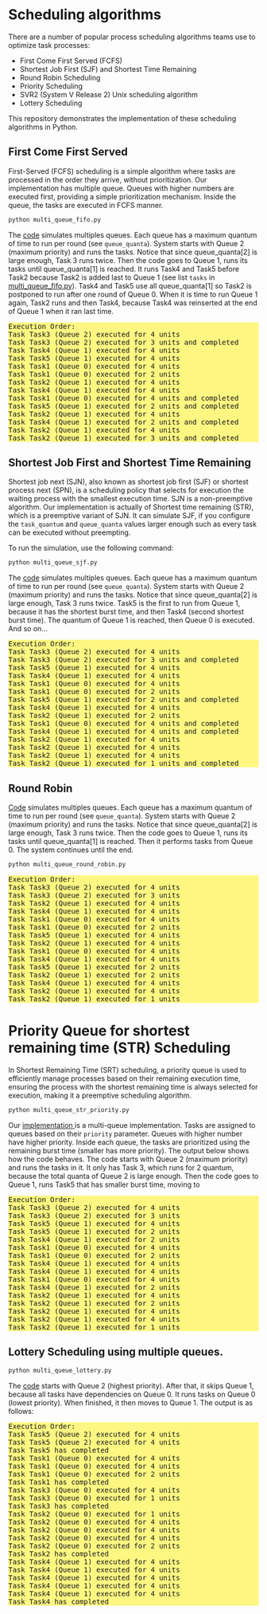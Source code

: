 # Scheduling algorithms

There are a number of popular process scheduling algorithms teams use to optimize task processes:

- First Come First Served (FCFS)
- Shortest Job First (SJF) and Shortest Time Remaining
- Round Robin Scheduling
- Priority Scheduling
- SVR2 (System V Release 2) Unix scheduling algorithm
- Lottery Scheduling

This repository demonstrates the implementation of these scheduling algorithms in Python.


## First Come First Served

First-Served (FCFS) scheduling is a simple algorithm where tasks are processed in the order they arrive, without prioritization.
Our implementation has multiple queue. Queues with higher numbers are executed first, providing a simple prioritization mechanism.
Inside the queue, the tasks are executed in FCFS manner.


```bash
python multi_queue_fifo.py
```

The [code](multi_queue_fifo.py) simulates multiples queues.
Each queue has a maximum quantum of time to run per round (see `queue_quanta`).
System starts with Queue 2 (maximum priority) and runs the tasks.
Notice that since queue_quanta[2] is large enough, Task 3 runs twice.
Then the code goes to Queue 1, runs its tasks until queue_quanta[1] is reached.
It runs Task4 and Task5 before Task2 because Task2 is added last to Queue 1 (see list `tasks` in [multi_queue_fifo.py](multi_queue_fifo.py)).
Task4 and Task5 use all queue_quanta[1] so Task2 is postponed to run after one round of Queue 0.
When it is time to run Queue 1 again, Task2 runs and then Task4, because Task4 was reinserted at the end of Queue 1 when it ran last time.

<pre style="background-color:rgb(255, 247, 130)">
Execution Order:
Task Task3 (Queue 2) executed for 4 units
Task Task3 (Queue 2) executed for 3 units and completed
Task Task4 (Queue 1) executed for 4 units
Task Task5 (Queue 1) executed for 4 units
Task Task1 (Queue 0) executed for 4 units
Task Task1 (Queue 0) executed for 2 units
Task Task2 (Queue 1) executed for 4 units
Task Task4 (Queue 1) executed for 4 units
Task Task1 (Queue 0) executed for 4 units and completed
Task Task5 (Queue 1) executed for 2 units and completed
Task Task2 (Queue 1) executed for 4 units
Task Task4 (Queue 1) executed for 2 units and completed
Task Task2 (Queue 1) executed for 4 units
Task Task2 (Queue 1) executed for 3 units and completed
</pre>

## Shortest Job First and Shortest Time Remaining


Shortest job next (SJN), also known as shortest job first (SJF) or shortest process next (SPN), is a scheduling policy that selects for execution the waiting process with the smallest execution time. SJN is a non-preemptive algorithm.
Our implementation is actually of Shortest time remaining (STR), which is a preemptive variant of SJN.
It can simulate SJF, if you configure the `task_quantum` and `queue_quanta` values larger enough such as every task can be executed without preempting.

To run the simulation, use the following command:

```bash
python multi_queue_sjf.py
```

The [code](multi_queue_sjf.py) simulates multiples queues.
Each queue has a maximum quantum of time to run per round (see `queue_quanta`).
System starts with Queue 2 (maximum priority) and runs the tasks.
Notice that since queue_quanta[2] is large enough, Task 3 runs twice.
Task5 is the first to run from Queue 1, because it has the shortest burst time, and then Task4 (second shortest burst time).
The quantum of Queue 1 is reached, then Queue 0 is executed.
And so on...


<pre style="background-color:rgb(255, 247, 130)">
Execution Order:
Task Task3 (Queue 2) executed for 4 units
Task Task3 (Queue 2) executed for 3 units and completed
Task Task5 (Queue 1) executed for 4 units
Task Task4 (Queue 1) executed for 4 units
Task Task1 (Queue 0) executed for 4 units
Task Task1 (Queue 0) executed for 2 units
Task Task5 (Queue 1) executed for 2 units and completed
Task Task4 (Queue 1) executed for 4 units
Task Task2 (Queue 1) executed for 2 units
Task Task1 (Queue 0) executed for 4 units and completed
Task Task4 (Queue 1) executed for 4 units and completed
Task Task2 (Queue 1) executed for 4 units
Task Task2 (Queue 1) executed for 4 units
Task Task2 (Queue 1) executed for 4 units
Task Task2 (Queue 1) executed for 1 units and completed
</pre>


## Round Robin

[Code](multi_queue_fifo.py) simulates multiples queues.
Each queue has a maximum quantum of time to run per round (see `queue_quanta`).
System starts with Queue 2 (maximum priority) and runs the tasks.
Notice that since queue_quanta[2] is large enough, Task 3 runs twice.
Then the code goes to Queue 1, runs its tasks until queue_quanta[1] is reached.
Then it performs tasks from Queue 0.
The system continues until the end.

```bash
python multi_queue_round_robin.py
```

<pre style="background-color:rgb(255, 247, 130)">
Execution Order:
Task Task3 (Queue 2) executed for 4 units
Task Task3 (Queue 2) executed for 3 units
Task Task2 (Queue 1) executed for 4 units
Task Task4 (Queue 1) executed for 4 units
Task Task1 (Queue 0) executed for 4 units
Task Task1 (Queue 0) executed for 2 units
Task Task5 (Queue 1) executed for 4 units
Task Task2 (Queue 1) executed for 4 units
Task Task1 (Queue 0) executed for 4 units
Task Task4 (Queue 1) executed for 4 units
Task Task5 (Queue 1) executed for 2 units
Task Task2 (Queue 1) executed for 2 units
Task Task4 (Queue 1) executed for 4 units
Task Task2 (Queue 1) executed for 4 units
Task Task2 (Queue 1) executed for 1 units
</pre>


# Priority Queue for shortest remaining time (STR) Scheduling

In Shortest Remaining Time (SRT) scheduling, a priority queue is used to efficiently manage processes based on their remaining execution time, ensuring the process with the shortest remaining time is always selected for execution, making it a preemptive scheduling algorithm.


```bash
python multi_queue_str_priority.py
```

Our [implementation ](multi_queue_str_priority.py) is a multi-queue implementation.
Tasks are assigned to queues based on their `priority` parameter. Queues with higher number have higher priority.
Inside each queue, the tasks are prioritized using the remaining burst time (smaller has more priority).
The output below shows how the code behaves.
The code starts with Queue 2 (maximum priority) and runs the tasks in it.
It only has Task 3, which runs for 2 quantum, because the total quanta of Queue 2 is large enough.
Then the code goes to Queue 1, runs Task5 that has smaller burst time, moving to


<pre style="background-color:rgb(255, 247, 130)">
Execution Order:
Task Task3 (Queue 2) executed for 4 units
Task Task3 (Queue 2) executed for 3 units
Task Task5 (Queue 1) executed for 4 units
Task Task5 (Queue 1) executed for 2 units
Task Task4 (Queue 1) executed for 2 units
Task Task1 (Queue 0) executed for 4 units
Task Task1 (Queue 0) executed for 2 units
Task Task4 (Queue 1) executed for 4 units
Task Task4 (Queue 1) executed for 4 units
Task Task1 (Queue 0) executed for 4 units
Task Task4 (Queue 1) executed for 2 units
Task Task2 (Queue 1) executed for 4 units
Task Task2 (Queue 1) executed for 2 units
Task Task2 (Queue 1) executed for 4 units
Task Task2 (Queue 1) executed for 4 units
Task Task2 (Queue 1) executed for 1 units
</pre>

## Lottery Scheduling using multiple queues.


```bash
python multi_queue_lottery.py
```

The [code](multi_queue_lottery.py) starts with Queue 2 (highest priority).
After that, it skips Queue 1, because all tasks have dependencies on Queue 0.
It runs tasks on Queue 0 (lowest priority).
When finished, it then moves to Queue 1.
The output is as follows:

<pre style="background-color:rgb(255, 247, 130)">
Execution Order:
Task Task5 (Queue 2) executed for 4 units
Task Task5 (Queue 2) executed for 4 units
Task Task5 has completed
Task Task1 (Queue 0) executed for 4 units
Task Task1 (Queue 0) executed for 4 units
Task Task1 (Queue 0) executed for 2 units
Task Task1 has completed
Task Task3 (Queue 0) executed for 4 units
Task Task3 (Queue 0) executed for 1 units
Task Task3 has completed
Task Task2 (Queue 0) executed for 1 units
Task Task2 (Queue 0) executed for 4 units
Task Task2 (Queue 0) executed for 4 units
Task Task2 (Queue 0) executed for 4 units
Task Task2 (Queue 0) executed for 2 units
Task Task2 has completed
Task Task4 (Queue 1) executed for 4 units
Task Task4 (Queue 1) executed for 4 units
Task Task4 (Queue 1) executed for 4 units
Task Task4 (Queue 1) executed for 4 units
Task Task4 (Queue 1) executed for 4 units
Task Task4 has completed
</pre>
